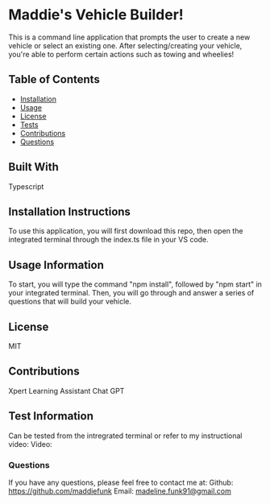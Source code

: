 # Maddie's Vehicle Builder!
This is a command line application that prompts the user to create a new vehicle or select an existing one. After selecting/creating your vehicle, you're able to perform certain actions such as towing and wheelies!
## Table of Contents
- [Installation](#installation)
- [Usage](#usage)
- [License](#license)
- [Tests](#tests)
- [Contributions](#contributions)
-  [Questions](#questions)
## Built With 
Typescript
## Installation Instructions
To use this application, you will first download this repo, then open the integrated terminal through the index.ts file in your VS code.
## Usage Information
To start, you will type the command "npm install", followed by "npm start" in your integrated terminal. Then, you will go through and answer a series of questions that will build your vehicle. 
## License
MIT
## Contributions
Xpert Learning Assistant 
Chat GPT
## Test Information
Can be tested from the intregrated terminal or refer to my instructional video:
Video: 
### Questions
If you have any questions, please feel free to contact me at: 
Github: https://github.com/maddiefunk
Email: madeline.funk91@gmail.com 

